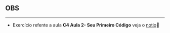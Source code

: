 ## OBS
---
- Exercício refente a aula **C4 Aula 2- Seu Primeiro Código** veja o [notio](https://interesting-repair-ac1.notion.site/C4-Aula-2-Seu-primeiro-c-digo-HTML-d35058d4631b4118b5e915eb2e372b32):page_facing_up: